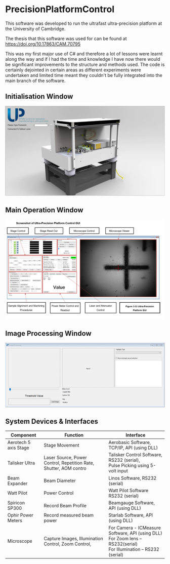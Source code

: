 # PrecisionPlatformControl

This software was developed to run the ultrafast ultra-precision platform at the University of Cambridge. 

The thesis that this software was used for can be found at https://doi.org/10.17863/CAM.70795

This was my first major use of C# and therefore a lot of lessons were learnt along the way and if I had the time and knowledge I have now there would be significant improvements to the structure and methods used. The code is certainly dejointed in certain areas as different experiments were undertaken and limited time meant they couldn't be fully integrated into the main branch of the software. 

## Initialisation Window

<p align="center">
    <img src="Readme Images\Initialisation_Form.png" alt="Select save directory" width="800"/>
</p>

## Main Operation Window

<p align="center">
    <img src="Readme Images\Interaction_Form.png" alt="Select save directory" width="800"/>
</p>

## Image Processing Window 

<p align="center">
    <img src="Readme Images\Image_Processing_Form.png" alt="Select save directory" width="800"/>
</p>

## System Devices & Interfaces

|Component |	Function	|Interface|
|----------|----------------|---------|
|Aerotech 5 axis Stage	|Stage Movement 	|Aerobasic Software, TCP/IP, API (using DLL)|
|Talisker Ultra	|Laser Source, Power Control, Repetition Rate, Shutter, AOM contro|Talisker Control Software, RS232 (serial), <br />Pulse Picking using 5-volt input|
|Beam Expander	|Beam Diameter	|Linos Software, RS232 (serial)|
|Watt Pilot	|Power Control	|Watt Pilot Software RS232 (serial)|
|Spiricon SP300	|Record Beam Profile	|Beamgauge Software, API (using DLL)|
|Ophir Power Meters	|Record measured beam power	|Starlab Software, API (using DLL)|
|Microscope	|Capture Images, Illumination Control, Zoom Control,|	For Camera - ICMeasure Software, API (using DLL) <br /> For Zoom lens – RS232(serial) <br />For Illumination – RS232 (serial)|



